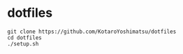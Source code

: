 dotfiles
========

```
git clone https://github.com/KotaroYoshimatsu/dotfiles
cd dotfiles
./setup.sh
```
